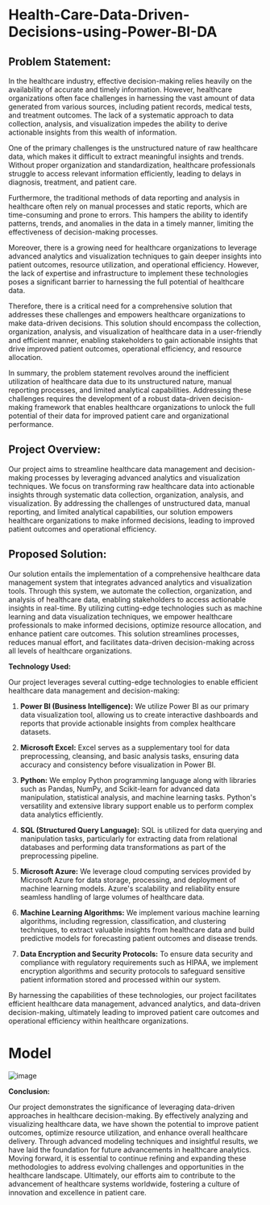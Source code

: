 # Health-Care-Data-Driven-Decisions-using-Power-BI-DA

## Problem Statement:

In the healthcare industry, effective decision-making relies heavily on the availability of accurate and timely information. However, healthcare organizations often face challenges in harnessing the vast amount of data generated from various sources, including patient records, medical tests, and treatment outcomes. The lack of a systematic approach to data collection, analysis, and visualization impedes the ability to derive actionable insights from this wealth of information.

One of the primary challenges is the unstructured nature of raw healthcare data, which makes it difficult to extract meaningful insights and trends. Without proper organization and standardization, healthcare professionals struggle to access relevant information efficiently, leading to delays in diagnosis, treatment, and patient care.

Furthermore, the traditional methods of data reporting and analysis in healthcare often rely on manual processes and static reports, which are time-consuming and prone to errors. This hampers the ability to identify patterns, trends, and anomalies in the data in a timely manner, limiting the effectiveness of decision-making processes.

Moreover, there is a growing need for healthcare organizations to leverage advanced analytics and visualization techniques to gain deeper insights into patient outcomes, resource utilization, and operational efficiency. However, the lack of expertise and infrastructure to implement these technologies poses a significant barrier to harnessing the full potential of healthcare data.

Therefore, there is a critical need for a comprehensive solution that addresses these challenges and empowers healthcare organizations to make data-driven decisions. This solution should encompass the collection, organization, analysis, and visualization of healthcare data in a user-friendly and efficient manner, enabling stakeholders to gain actionable insights that drive improved patient outcomes, operational efficiency, and resource allocation.

In summary, the problem statement revolves around the inefficient utilization of healthcare data due to its unstructured nature, manual reporting processes, and limited analytical capabilities. Addressing these challenges requires the development of a robust data-driven decision-making framework that enables healthcare organizations to unlock the full potential of their data for improved patient care and organizational performance.

## Project Overview:

Our project aims to streamline healthcare data management and decision-making processes by leveraging advanced analytics and visualization techniques. We focus on transforming raw healthcare data into actionable insights through systematic data collection, organization, analysis, and visualization. By addressing the challenges of unstructured data, manual reporting, and limited analytical capabilities, our solution empowers healthcare organizations to make informed decisions, leading to improved patient outcomes and operational efficiency.

## Proposed Solution:

Our solution entails the implementation of a comprehensive healthcare data management system that integrates advanced analytics and visualization tools. Through this system, we automate the collection, organization, and analysis of healthcare data, enabling stakeholders to access actionable insights in real-time. By utilizing cutting-edge technologies such as machine learning and data visualization techniques, we empower healthcare professionals to make informed decisions, optimize resource allocation, and enhance patient care outcomes. This solution streamlines processes, reduces manual effort, and facilitates data-driven decision-making across all levels of healthcare organizations.

**Technology Used:**

Our project leverages several cutting-edge technologies to enable efficient healthcare data management and decision-making:

1. **Power BI (Business Intelligence):** We utilize Power BI as our primary data visualization tool, allowing us to create interactive dashboards and reports that provide actionable insights from complex healthcare datasets.

2. **Microsoft Excel:** Excel serves as a supplementary tool for data preprocessing, cleansing, and basic analysis tasks, ensuring data accuracy and consistency before visualization in Power BI.

3. **Python:** We employ Python programming language along with libraries such as Pandas, NumPy, and Scikit-learn for advanced data manipulation, statistical analysis, and machine learning tasks. Python's versatility and extensive library support enable us to perform complex data analytics efficiently.

4. **SQL (Structured Query Language):** SQL is utilized for data querying and manipulation tasks, particularly for extracting data from relational databases and performing data transformations as part of the preprocessing pipeline.

5. **Microsoft Azure:** We leverage cloud computing services provided by Microsoft Azure for data storage, processing, and deployment of machine learning models. Azure's scalability and reliability ensure seamless handling of large volumes of healthcare data.

6. **Machine Learning Algorithms:** We implement various machine learning algorithms, including regression, classification, and clustering techniques, to extract valuable insights from healthcare data and build predictive models for forecasting patient outcomes and disease trends.

7. **Data Encryption and Security Protocols:** To ensure data security and compliance with regulatory requirements such as HIPAA, we implement encryption algorithms and security protocols to safeguard sensitive patient information stored and processed within our system.

By harnessing the capabilities of these technologies, our project facilitates efficient healthcare data management, advanced analytics, and data-driven decision-making, ultimately leading to improved patient care outcomes and operational efficiency within healthcare organizations.


# Model 
![image](https://github.com/madhupashish/Data-Analytics-Internship-AICTE/assets/119279720/6004b1f9-2d31-4ae0-86a4-8b8150c134cf)



**Conclusion:**

Our project demonstrates the significance of leveraging data-driven approaches in healthcare decision-making. By effectively analyzing and visualizing healthcare data, we have shown the potential to improve patient outcomes, optimize resource utilization, and enhance overall healthcare delivery. Through advanced modeling techniques and insightful results, we have laid the foundation for future advancements in healthcare analytics. Moving forward, it is essential to continue refining and expanding these methodologies to address evolving challenges and opportunities in the healthcare landscape. Ultimately, our efforts aim to contribute to the advancement of healthcare systems worldwide, fostering a culture of innovation and excellence in patient care.
